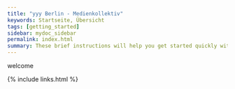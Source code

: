 ```yaml
---
title: "yyy Berlin - Medienkollektiv"
keywords: Startseite, Übersicht
tags: [getting_started]
sidebar: mydoc_sidebar
permalink: index.html
summary: These brief instructions will help you get started quickly with the theme. The other topics in this help provide additional information and detail about working with other aspects of this theme and Jekyll.
---
```


welcome

{% include links.html %}
